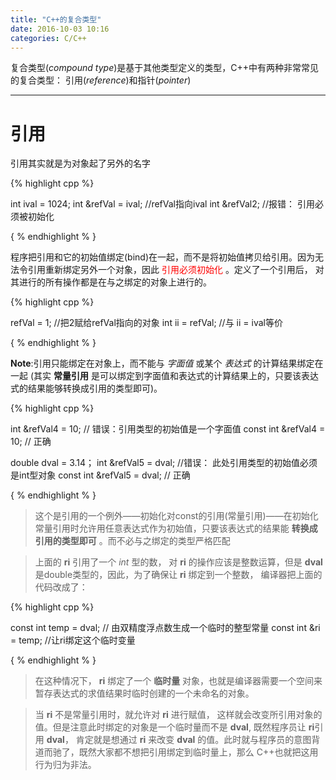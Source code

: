 ```yaml
---
title: "C++的复合类型"
date: 2016-10-03 10:16
categories: C/C++
---
```


复合类型(*compound type*)是基于其他类型定义的类型，C++中有两种非常常见的复合类型： 引用(*reference*)和指针(*pointer*)


--------------


# 引用

引用其实就是为对象起了另外的名字

{% highlight cpp %}

int ival = 1024;
int &refVal = ival;   //refVal指向ival
int &refVal2;         //报错： 引用必须被初始化

{ % endhighlight % }

程序把引用和它的初始值绑定(bind)在一起，而不是将初始值拷贝给引用。因为无法令引用重新绑定另外一个对象，因此<font color="red"> 引用必须初始化 </font>。定义了一个引用后，
对其进行的所有操作都是在与之绑定的对象上进行的。

{% highlight cpp %}

refVal = 1;       //把2赋给refVal指向的对象
int ii = refVal;  //与 ii = ival等价

{ % endhighlight % }

**Note**:引用只能绑定在对象上，而不能与 *字面值* 或某个 *表达式* 的计算结果绑定在一起 (其实 **常量引用** 是可以绑定到字面值和表达式的计算结果上的，只要该表达式的结果能够转换成引用的类型即可)。

{% highlight cpp %}

int &refVal4 = 10;  // 错误：引用类型的初始值是一个字面值
const int &refVal4 = 10; // 正确

double dval = 3.14；
int &refVal5 = dval; //错误： 此处引用类型的初始值必须是int型对象
const int &refVal5 = dval; // 正确

{ % endhighlight % }

> 这个是引用的一个例外——初始化对const的引用(常量引用)——在初始化常量引用时允许用任意表达式作为初始值，只要该表达式的结果能 **转换成引用的类型即可** 。而不必与之绑定的类型严格匹配

> 上面的 **ri** 引用了一个 *int* 型的数， 对 **ri** 的操作应该是整数运算，但是 **dval** 是double类型的，因此，为了确保让 **ri** 绑定到一个整数， 编译器把上面的代码改成了：


{% highlight cpp %}

const int temp = dval;   // 由双精度浮点数生成一个临时的整型常量
const int &ri  = temp;    //让ri绑定这个临时变量

{ % endhighlight % }

> 在这种情况下， **ri** 绑定了一个 **临时量** 对象，也就是编译器需要一个空间来暂存表达式的求值结果时临时创建的一个未命名的对象。

> 当 **ri** 不是常量引用时，就允许对 **ri** 进行赋值， 这样就会改变所引用对象的值。但是注意此时绑定的对象是一个临时量而不是 **dval**, 既然程序员让 **ri**引用 **dval**，
> 肯定就是想通过 **ri** 来改变 **dval** 的值。此时就与程序员的意图背道而驰了，既然大家都不想把引用绑定到临时量上，那么 C++也就把这用行为归为非法。




